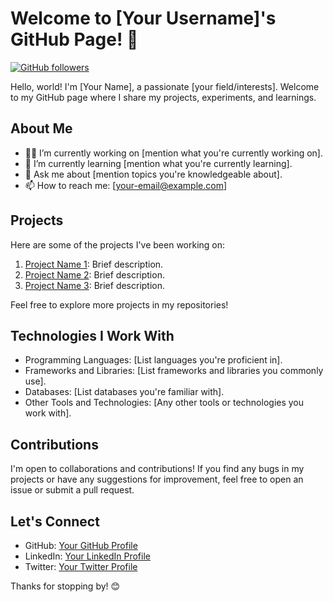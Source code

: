 # Welcome to [Your Username]'s GitHub Page! 👋

[![GitHub followers](https://img.shields.io/github/followers/your-username?style=social)](https://github.com/england-dsa)

Hello, world! I'm [Your Name], a passionate [your field/interests]. Welcome to my GitHub page where I share my projects, experiments, and learnings.

## About Me

- 👨‍💻 I’m currently working on [mention what you're currently working on].
- 🌱 I’m currently learning [mention what you're currently learning].
- 💬 Ask me about [mention topics you're knowledgeable about].
- 📫 How to reach me: [your-email@example.com]

## Projects

Here are some of the projects I've been working on:

1. [Project Name 1](link-to-project-1): Brief description.
2. [Project Name 2](link-to-project-2): Brief description.
3. [Project Name 3](link-to-project-3): Brief description.

Feel free to explore more projects in my repositories!

## Technologies I Work With

- Programming Languages: [List languages you're proficient in].
- Frameworks and Libraries: [List frameworks and libraries you commonly use].
- Databases: [List databases you're familiar with].
- Other Tools and Technologies: [Any other tools or technologies you work with].

## Contributions

I'm open to collaborations and contributions! If you find any bugs in my projects or have any suggestions for improvement, feel free to open an issue or submit a pull request.

## Let's Connect

- GitHub: [Your GitHub Profile](https://github.com/your-username)
- LinkedIn: [Your LinkedIn Profile](https://www.linkedin.com/in/your-linkedin/)
- Twitter: [Your Twitter Profile](https://twitter.com/your-twitter)

Thanks for stopping by! 😊
